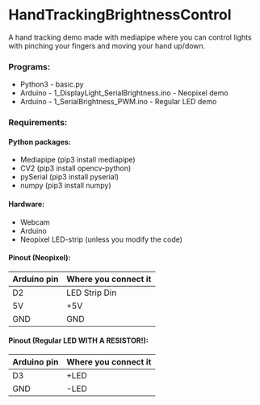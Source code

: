 # HandTrackingBrightnessControl
A hand tracking demo made with mediapipe where you can control lights with pinching your fingers and moving your hand up/down.

### Programs:
* Python3 - basic.py
* Arduino - 1_DisplayLight_SerialBrightness.ino - Neopixel demo
* Arduino - 1_SerialBrightness_PWM.ino - Regular LED demo

### Requirements:
#### Python packages:
* Mediapipe (pip3 install mediapipe)
* CV2 (pip3 install opencv-python)
* pySerial (pip3 install pyserial)
* numpy (pip3 install numpy)

#### Hardware:
* Webcam
* Arduino
* Neopixel LED-strip (unless you modify the code)

#### Pinout (Neopixel):
| Arduino pin   | Where you connect it |
| ------------- | ------------- |
| D2  | LED Strip Din |
| 5V | +5V |
| GND | GND |

#### Pinout (Regular LED WITH A RESISTOR!):
| Arduino pin   | Where you connect it |
| ------------- | ------------- |
| D3  | +LED |
| GND | -LED |
